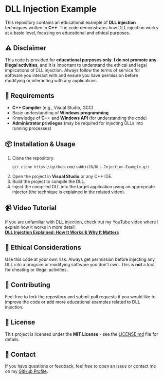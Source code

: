 # DLL Injection Example

This repository contains an educational example of **DLL injection** techniques written in **C++**. The code demonstrates how DLL injection works at a basic level, focusing on educational and ethical purposes.

## ⚠️ **Disclaimer**
This code is provided for **educational purposes only**. **I do not promote any illegal activities**, and it is important to understand the ethical and legal implications of DLL injection. Always follow the terms of service for software you interact with and ensure you have permission before modifying or interacting with any applications.

## 🔧 **Requirements**
- **C++ Compiler** (e.g., Visual Studio, GCC)
- Basic understanding of **Windows programming**
- Knowledge of **C++** and **Windows API** (for understanding the code)
- **Administrator privileges** (may be required for injecting DLLs into running processes)

## 📦 **Installation & Usage**
1. Clone the repository:
   ```bash
   git clone https://github.com/sabbir28/DLL-Injection-Example.git
   ```
2. Open the project in **Visual Studio** or any C++ IDE.
3. Build the project to compile the DLL.
4. Inject the compiled DLL into the target application using an appropriate injector (the technique is explained in the related video).

## 📹 **Video Tutorial**
If you are unfamiliar with DLL injection, check out my YouTube video where I explain how it works in more detail:  
[**DLL Injection Explained: How It Works & Why It Matters**](https://youtu.be/IQGdf3XAc1k?si=VkI_z48n7seDJVDo)

## 🔑 **Ethical Considerations**
Use this code at your own risk. Always get permission before injecting any DLL into a program or modifying software you don't own. This is **not** a tool for cheating or illegal activities.

## 🚀 **Contributing**
Feel free to fork the repository and submit pull requests if you would like to improve the code or add more educational examples related to DLL injection.

## 📑 **License**
This project is licensed under the **MIT License** - see the [LICENSE.md](LICENSE.md) file for details.

## 💬 **Contact**
If you have questions or feedback, feel free to open an issue or contact me on my [GitHub Profile](https://github.com/sabbir28).

